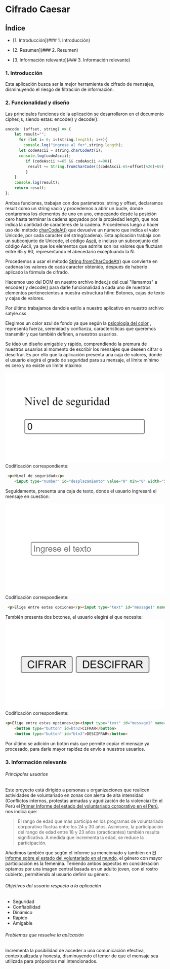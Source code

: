 # Cifrado Caesar
## Índice
* [1. Introducción](### 1. Introducción)

* [2. Resumen](### 2. Resumen)

* [3. Información relevante](### 3. Información relevante)

### 1. Introducción
Esta aplicación busca ser la mejor herramienta de cifrado de mensajes, disminuyendo el riesgo de filtración de información.

### 2. Funcionalidad y diseño
Las principales funciones de la aplicación se desarrollaron en el documento cipher.js, siendo estas: encode() y decode():
```js
encode: (offset, string) => {
    let result="";
      for (let i= 0; i<(string.length); i++){
        console.log("ingrese al for",string.length);
      let codeAscii = string.charCodeAt(i);
      console.log(codeAscii);
         if (codeAscii >=65 && codeAscii <=90){
          result += String.fromCharCode(((codeAscii-65+offset)%26)+65);
         }
    }
    console.log(result);
    return result;
};
```
Ambas funciones, trabajan con dos parámetros: string y offset, declaramos result como un string vacío y procedemos a abrir un bucle, donde contaremos los elementos de uno en uno, empezando desde la posición cero hasta terminar la cadena apoyados por la propiedad length, que nos indica la cantidad de caracteres de la cadena.
Procedemos luego a hacer uso del método [charCodeAt()](http://www.w3bai.com/es/jsref/jsref_charcodeat.html) que devuelve un número que indica el valor Unicode, por cada caracter del string(cadena).
Esta aplicación trabaja con un subconjunto de Unicode, el código [Ascii](https://elcodigoascii.com.ar/), e incluso un subconjunto del código Ascii, ya que los elementos que admite son los valores que fluctúan entre 65 y 90, representando el abecedario exceptuando la Ñ.

Procedemos a usar el método [String.fromCharCodeAt()](https://developer.mozilla.org/es/docs/Web/JavaScript/Reference/Global_Objects/String/fromCharCode) que convierte en cadenas los valores de cada caracter obtenido, después de haberle aplicado la fórmula de cifrado.

Hacemos uso del DOM en nuestro archivo index.js del cual "llamamos" a encode() y decode() para darle funcionalidad a cada uno de nuestros elementos pertenecientes a nuestra estructura htlm: Botones, cajas de texto y cajas de valores.

Por último trabajamos dandole estilo a nuestro aplicativo en nuestro archivo satyle.css

Elegimos un color azul de fondo ya que según la [psicología del color](https://www.damos.co/blog/marketing-y-branding/psicologia-del-color-como-usar-la-teoria-del-color-en-marketing-y-diseno) , representa fuerza, serenidad y confianza, características que queremos transmitir y que también definen, a nuestros usuarios.

Se ideó un diseño amigable y rápido, comprendiendo la premura de nuestros usuarios al momento de escribir los mensajes que deseen cifrar o descifrar.
Es por ello que la aplicación presenta una caja de valores, donde el usuario elegirá el grado de seguridad para su mensaje, el límite mínimo es cero y no existe un límite máximo:

![input number](offset.png)
Codificación correspondiente:
```html
 <p>Nivel de seguridad</p>
    <input type="number" id="desplazamiento" value="0" min="0" width="5">
```
Seguidamente, presenta una caja de texto, donde el usuario ingresará el mensaje en cuestion:

![Ingresar el texto](inputText.png)
Codificación correspondiente:
```html
 <p>Elige entre estas opciones</p><input type="text" id="message1" name="Ingrese el texto" placeholder="Ingrese el texto">
```
También presenta dos botones, el usuario elegirá el que necesite:
![Buttons](imagenButtons.png)
Codificación correspondiente:
```html
<p>Elige entre estas opciones</p><input type="text" id="message1" name="Ingrese el texto" placeholder="Ingrese el texto">
    <button type="button" id=btn2>CIFRAR</button>
    <button type="button" id="btn3">DESCIFRAR</button>
```
Por último se adición un botón más que permite copiar el mensaje ya procesado, para darle mayor rapidez de envío a nuestros usuarios.

### 3. Información relevante

###### Principales usuarios
Este proyecto está dirigido a personas u organizaciones que realicen actividades de voluntariado en zonas con alerta de alta intensidad (Conflictos internos, protestas armadas y agudización de la violencia)
En el Perú el [Primer Informe del estado del voluntariado corporativo en el Perú](file:///C:/Users/Jammie/Downloads/Publicaci%C3%B3n%20Voluntariado%20Corporativo%20Final.pdf), nos indica que:

> El rango de edad que más participa en los programas de voluntariado corporativo fluctúa entre los 24 y 30 años. Asimismo, la participación del rango de edad entre 18 y 23 años (practicantes) también resulta significativa. A medida que incrementa la edad, se reduce la participación. 

Añadimos también que según el informe ya mencionado y también en [El informe sobre el estado del voluntariado en el mundo,](https://www.unv.org/sites/default/files/21337%20-%20SWVR%20report%20-%20SPANISH%20-%20web%20single%20pages_1.pdf) el género con mayor participación es la femenina.
Teniendo ambos aspectos en consideración optamos por una imagen central basada en un adulto joven, con el rostro cubierto, permitiendo al usuario definir su género.

###### Objetivos del usuario respecto a la aplicación
- Seguridad
- Confiabilidad
- Dinámico
- Rápido
- Amigable
###### Problemas que resuelve la aplicación
Incrementa la posibilidad de acceder a una comunicación efectiva, contextualizada y honesta, disminuyendo el temor de que el mensaje sea utilizada para própositos mal intencionados.